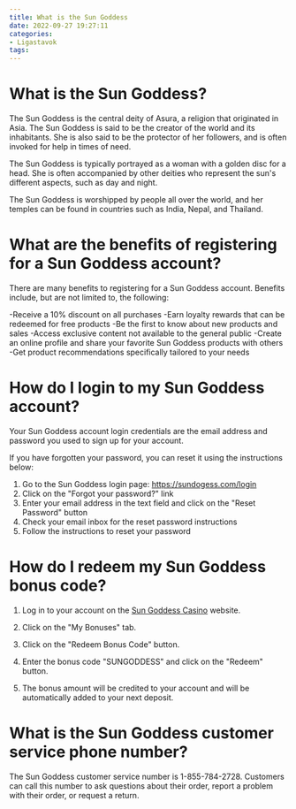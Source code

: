 ```yaml
---
title: What is the Sun Goddess
date: 2022-09-27 19:27:11
categories:
- Ligastavok
tags:
---
```



#  What is the Sun Goddess?

The Sun Goddess is the central deity of Asura, a religion that originated in Asia. The Sun Goddess is said to be the creator of the world and its inhabitants. She is also said to be the protector of her followers, and is often invoked for help in times of need.

The Sun Goddess is typically portrayed as a woman with a golden disc for a head. She is often accompanied by other deities who represent the sun's different aspects, such as day and night.

The Sun Goddess is worshipped by people all over the world, and her temples can be found in countries such as India, Nepal, and Thailand.

#  What are the benefits of registering for a Sun Goddess account?

There are many benefits to registering for a Sun Goddess account. Benefits include, but are not limited to, the following:

-Receive a 10% discount on all purchases
-Earn loyalty rewards that can be redeemed for free products
-Be the first to know about new products and sales
-Access exclusive content not available to the general public
-Create an online profile and share your favorite Sun Goddess products with others
-Get product recommendations specifically tailored to your needs

#  How do I login to my Sun Goddess account?

Your Sun Goddess account login credentials are the email address and password you used to sign up for your account.

If you have forgotten your password, you can reset it using the instructions below:

1. Go to the Sun Goddess login page: https://sundogess.com/login
2. Click on the "Forgot your password?" link
3. Enter your email address in the text field and click on the "Reset Password" button
4. Check your email inbox for the reset password instructions
5. Follow the instructions to reset your password

#  How do I redeem my Sun Goddess bonus code?

1. Log in to your account on the [Sun Goddess Casino](https://sungoddess.com) website.

2. Click on the "My Bonuses" tab.

3. Click on the "Redeem Bonus Code" button.

4. Enter the bonus code "SUNGODDESS" and click on the "Redeem" button.

5. The bonus amount will be credited to your account and will be automatically added to your next deposit.

#  What is the Sun Goddess customer service phone number?

The Sun Goddess customer service number is 1-855-784-2728. Customers can call this number to ask questions about their order, report a problem with their order, or request a return.